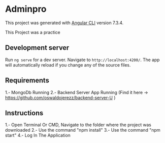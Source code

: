 # Adminpro

This project was generated with [Angular CLI](https://github.com/angular/angular-cli) version 7.3.4.

This Project was a practice 

## Development server

Run `ng serve` for a dev server. Navigate to `http://localhost:4200/`. The app will automatically reload if you change any of the source files.

## Requirements

1.- MongoDb Running
2.- Backend Server App Running (Find it here -> https://github.com/oswaldojerezz/backend-server-U )

## Instructions

1.- Open Terminal Or CMD, Navigate to the folder where the project was downloaded
2.- Use the command "npm install"
3.- Use the command "npm start"
4.- Log In The Application

